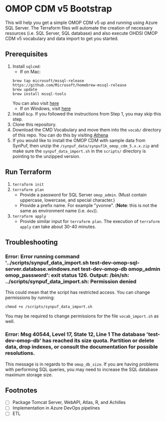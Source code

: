 # OMOP CDM v5 Bootstrap

This will help you get a simple OMOP CDM v5 up and running using Azure SQL Server. The Terraform files will automate the creation of necessary resources (i.e. SQL Server, SQL database) and also execute OHDSI OMOP CDM v5 vocabulary and data import to get you started.

## Prerequisites

1. Install `sqlcmd`:
    - If on Mac:
    ```
    brew tap microsoft/mssql-release https://github.com/Microsoft/homebrew-mssql-release
    brew update
    brew install mssql-tools
    ```
    You can also visit [here](https://docs.microsoft.com/en-us/sql/linux/sql-server-linux-setup-tools?view=sql-server-ver15#macos)
    - If on Windows, visit [here](https://docs.microsoft.com/en-us/sql/tools/sqlcmd-utility?view=sql-server-ver15)
2. Install `bcp`. If you followed the instructions from Step 1, you may skip this step.
3. Clone this repository.
4. Download the CMD Vocabulary and move them into the `vocab/` directory of this repo. You can do this by visiting [Athena](https://athena.ohdsi.org/)
5. If you would like to install the OMOP CDM with sample data from SynPuf, then unzip the `/synpuf_data/synpuf1k_omop_cdm_5.x.x.zip` and make sure the `synpuf_data_import.sh` in the `scripts/` directory is pointing to the unzipped version.

## Run Terraform

1. `terraform init`
2. `terraform plan`
    - Provide a password for SQL Server `omop_admin`. (Must contain uppercase, lowercase, and special character.)
    - Provide a prefix name. For example "yvonne". (**Note**: this is not the same as environment name (i.e. `dev`)).
3. `terraform apply`
    - Provide similar input for `terraform plan`.
    The execution of `terraform apply` can take about 30-40 minutes.

## Troubleshooting

### Error: Error running command '../scripts/synpuf_data_import.sh test-dev-omop-sql-server.database.windows.net test-dev-omop-db omop_admin omop_password': exit status 126. Output: /bin/sh: ../scripts/synpuf_data_import.sh: Permission denied

This could mean that the script has restricted access. You can change permissions by running:

```
chmod +x /scripts/synpuf_data_import.sh
```

You may be required to change permissions for the file `vocab_import.sh` as well.

### Error: Msg 40544, Level 17, State 12, Line 1 The database 'test-dev-omop-db' has reached its size quota. Partition or delete data, drop indexes, or consult the documentation for possible resolutions.

This message is in regards to the `omop_db_size`. If you are having problems with performing SQL queries, you may need to increase the SQL database maximum storage size.

## Footnotes

- [ ] Package Tomcat Server, WebAPI, Atlas, R, and Achilles
- [ ] Implementation in Azure DevOps pipelines
- [ ] ETL
